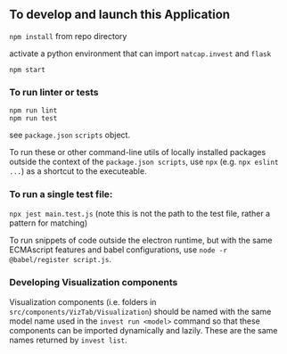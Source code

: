 ## To develop and launch this Application

`npm install` from repo directory  

activate a python environment that can import `natcap.invest` and `flask`  

`npm start`  

### To run linter or tests
`npm run lint`  
`npm run test`  

see `package.json` `scripts` object.  

To run these or other command-line utils of locally installed packages outside the context of the `package.json scripts`, use `npx` (e.g. `npx eslint ...`) as a shortcut to the executeable. 

### To run a single test file:
`npx jest main.test.js`  (note this is not the path to the test file, rather a pattern for matching)  

To run snippets of code outside the electron runtime, but with the same ECMAscript features and babel configurations, use `node -r @babel/register script.js`.  


### Developing Visualization components
Visualization components (i.e. folders in `src/components/VizTab/Visualization`) should be named with the same model name used in the `invest run <model>` command so that these components can be imported dynamically and lazily. These are the same names returned by `invest list`.